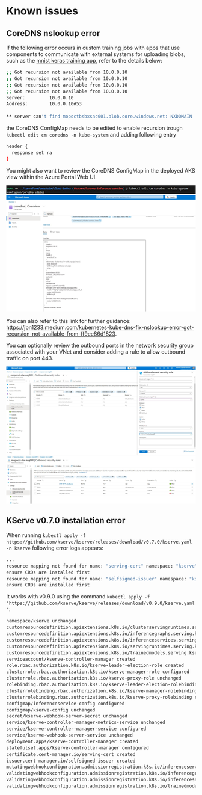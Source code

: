 # Known issues

## CoreDNS nslookup error

If the following error occurs in custom training jobs with apps that use components to communicate with external systems for uploading blobs, such as the [mnist keras training app](./python/keras-mnist-training/), refer to the details below:

```sh
;; Got recursion not available from 10.0.0.10
;; Got recursion not available from 10.0.0.10
;; Got recursion not available from 10.0.0.10
;; Got recursion not available from 10.0.0.10
Server:         10.0.0.10
Address:        10.0.0.10#53

** server can't find mopoctbsbxsac001.blob.core.windows.net: NXDOMAIN
```

the CoreDNS ConfigMap needs to be edited to enable recursion trough `kubectl edit cm coredns -n kube-system` and adding following entry

```sh
header {
  response set ra
}
```

You might also want to review the CoreDNS ConfigMap in the deployed AKS view within the Azure Portal Web UI. 

![CoreDNS config map edited](./images/core-dns-configmap-edited.jpg)
![CoreDNS config map in Azure Portal](./images/core-dns-config-map-in-azure-portal.jpg)

You can also refer to this link for further guidance: https://jbn1233.medium.com/kubernetes-kube-dns-fix-nslookup-error-got-recursion-not-available-from-ff9ee86d1823. 

You can optionally review the outbound ports in the network security group associated with your VNet and consider adding a rule to allow outbound traffic on port 443.

![NSG Outbound ports rule](./images/nsg-outbound-ports-rule.jpg)
![NSG Outbound ports rule results](./images/nsg-outbound-ports-rule-results.jpg)

## KServe v0.7.0 installation error

When running `kubectl apply -f https://github.com/kserve/kserve/releases/download/v0.7.0/kserve.yaml -n kserve` following error logs appears:

```sh
...
resource mapping not found for name: "serving-cert" namespace: "kserve" from "https://github.com/kserve/kserve/releases/download/v0.7.0/kserve.yaml": no matches for kind "Certificate" in version "cert-manager.io/v1alpha2"
ensure CRDs are installed first
resource mapping not found for name: "selfsigned-issuer" namespace: "kserve" from "https://github.com/kserve/kserve/releases/download/v0.7.0/kserve.yaml": no matches for kind "Issuer" in version "cert-manager.io/v1alpha2"
ensure CRDs are installed first
```

It works with v0.9.0 using the command `kubectl apply -f "https://github.com/kserve/kserve/releases/download/v0.9.0/kserve.yaml"`:

```sh
namespace/kserve unchanged
customresourcedefinition.apiextensions.k8s.io/clusterservingruntimes.serving.kserve.io configured
customresourcedefinition.apiextensions.k8s.io/inferencegraphs.serving.kserve.io configured
customresourcedefinition.apiextensions.k8s.io/inferenceservices.serving.kserve.io configured
customresourcedefinition.apiextensions.k8s.io/servingruntimes.serving.kserve.io configured
customresourcedefinition.apiextensions.k8s.io/trainedmodels.serving.kserve.io configured
serviceaccount/kserve-controller-manager created
role.rbac.authorization.k8s.io/kserve-leader-election-role created
clusterrole.rbac.authorization.k8s.io/kserve-manager-role configured
clusterrole.rbac.authorization.k8s.io/kserve-proxy-role unchanged
rolebinding.rbac.authorization.k8s.io/kserve-leader-election-rolebinding created
clusterrolebinding.rbac.authorization.k8s.io/kserve-manager-rolebinding configured
clusterrolebinding.rbac.authorization.k8s.io/kserve-proxy-rolebinding configured
configmap/inferenceservice-config configured
configmap/kserve-config unchanged
secret/kserve-webhook-server-secret unchanged
service/kserve-controller-manager-metrics-service unchanged
service/kserve-controller-manager-service configured
service/kserve-webhook-server-service unchanged
deployment.apps/kserve-controller-manager created
statefulset.apps/kserve-controller-manager configured
certificate.cert-manager.io/serving-cert created
issuer.cert-manager.io/selfsigned-issuer created
mutatingwebhookconfiguration.admissionregistration.k8s.io/inferenceservice.serving.kserve.io configured
validatingwebhookconfiguration.admissionregistration.k8s.io/inferencegraph.serving.kserve.io configured
validatingwebhookconfiguration.admissionregistration.k8s.io/inferenceservice.serving.kserve.io configured
validatingwebhookconfiguration.admissionregistration.k8s.io/trainedmodel.serving.kserve.io configured
```